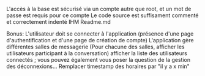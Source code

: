 L'accès à la base est sécurisé via un compte autre que root, et un mot de passe est requis pour ce compte
Le code source est suffisament commenté et correctement indenté
IHM
Readme.md


Bonus:
L'utilisateur doit se connecter à l'application (présence d'une page d'authentification et d'une page de création de compte)
L'application gère différentes salles de messagerie (Pour chacune des salles, afficher les utilisateurs participant à la conversation)
afficher la liste des utilisateurs connectés ; vous pouvez également vous poser la
question de la gestion des déconnexions…
Remplacer timestamp des horaires par "il y a x min"
